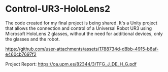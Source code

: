 # Control-UR3-HoloLens2
The code created for my final project is being shared. It's a Unity project that allows the connection and control of a Universal Robot UR3 using Microsoft HoloLens 2 glasses, without the need for additional devices, only the glasses and the robot.





https://github.com/user-attachments/assets/1788734d-d8bb-4915-b6af-e460cb7697f2







Project Report: https://oa.upm.es/82344/3/TFG_J_DE_H_G.pdf


